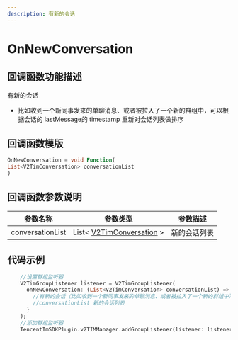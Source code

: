```yaml
---
description: 有新的会话
---
```


# OnNewConversation

## 回调函数功能描述

有新的会话

* 比如收到一个新同事发来的单聊消息、或者被拉入了一个新的群组中，可以根据会话的 lastMessage的 timestamp 重新对会话列表做排序

## 回调函数模版

```dart
OnNewConversation = void Function(
List<V2TimConversation> conversationList
)
```

## 回调函数参数说明

| 参数名称             | 参数类型                                                                       | 参数描述   |
| ---------------- | -------------------------------------------------------------------------- | ------ |
| conversationList | List< [V2TimConversation](../guan-jian-lei/message/v2timconversation.md) > | 新的会话列表 |

## 代码示例

```dart
    //设置群组监听器
    V2TimGroupListener listener = V2TimGroupListener(
      onNewConversation: (List<V2TimConversation> conversationList) => {
        //有新的会话（比如收到一个新同事发来的单聊消息、或者被拉入了一个新的群组中），可以根据会话的 lastMessage -> timestamp 重新对会话列表做排序
        //conversationList 新的会话列表
      }
    );
    //添加群组监听器
    TencentImSDKPlugin.v2TIMManager.addGroupListener(listener: listener);
```
